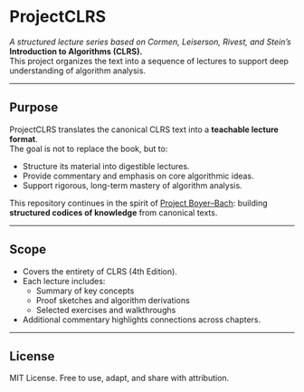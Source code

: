 # ProjectCLRS  

*A structured lecture series based on Cormen, Leiserson, Rivest, and Stein’s* **Introduction to Algorithms (CLRS).**  
This project organizes the text into a sequence of lectures to support deep understanding of algorithm analysis.  

---

## Purpose  

ProjectCLRS translates the canonical CLRS text into a **teachable lecture format**.  
The goal is not to replace the book, but to:  
- Structure its material into digestible lectures.  
- Provide commentary and emphasis on core algorithmic ideas.  
- Support rigorous, long-term mastery of algorithm analysis.  

This repository continues in the spirit of [Project Boyer–Bach](https://github.com/HC097/ProjectBoyerBach): building **structured codices of knowledge** from canonical texts.  

---

## Scope  

- Covers the entirety of CLRS (4th Edition).  
- Each lecture includes:  
  - Summary of key concepts  
  - Proof sketches and algorithm derivations  
  - Selected exercises and walkthroughs  
- Additional commentary highlights connections across chapters.
  
---

## License  

MIT License. Free to use, adapt, and share with attribution.  

